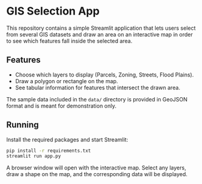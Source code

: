 # GIS Selection App

This repository contains a simple Streamlit application that lets users
select from several GIS datasets and draw an area on an interactive map
in order to see which features fall inside the selected area.

## Features

- Choose which layers to display (Parcels, Zoning, Streets, Flood Plains).
- Draw a polygon or rectangle on the map.
- See tabular information for features that intersect the drawn area.

The sample data included in the `data/` directory is provided in GeoJSON
format and is meant for demonstration only.

## Running

Install the required packages and start Streamlit:

```bash
pip install -r requirements.txt
streamlit run app.py
```

A browser window will open with the interactive map. Select any layers,
draw a shape on the map, and the corresponding data will be displayed.

